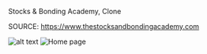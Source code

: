 Stocks & Bonding Academy, Clone

SOURCE: https://www.thestocksandbondingacademy.com

![alt text](<Screen Shot 2024-08-19 at 1.51.42 PM.png>)
![Home page](<./src/media/Screen Shot 2024-08-19 at 1.51.42 PM.png>)